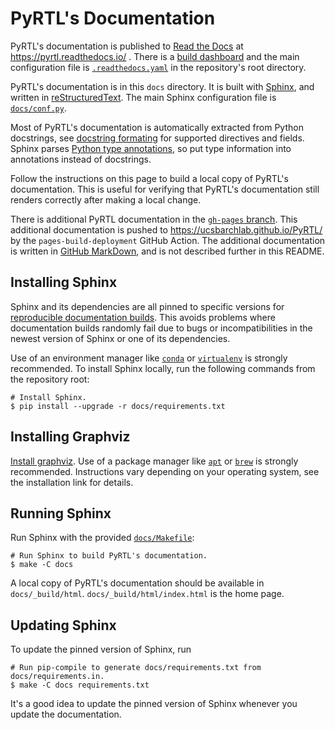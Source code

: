 # PyRTL's Documentation

PyRTL's documentation is published to [Read the Docs](https://readthedocs.org/)
at https://pyrtl.readthedocs.io/ . There is a
[build dashboard](https://readthedocs.org/projects/pyrtl/builds/)
and the main configuration file is
[`.readthedocs.yaml`](https://github.com/UCSBarchlab/PyRTL/blob/development/.readthedocs.yaml)
in the repository's root directory.

PyRTL's documentation is in this `docs` directory. It is built with
[Sphinx](https://www.sphinx-doc.org/en/master/), and written in
[reStructuredText](https://www.sphinx-doc.org/en/master/usage/restructuredtext/index.html).
The main Sphinx configuration file is
[`docs/conf.py`](https://github.com/UCSBarchlab/PyRTL/blob/development/docs/conf.py).

Most of PyRTL's documentation is automatically extracted from Python
docstrings, see [docstring
formating](https://www.sphinx-doc.org/en/master/usage/restructuredtext/domains.html#signatures)
for supported directives and fields. Sphinx parses [Python type
annotations](https://docs.python.org/3/library/typing.html), so put type
information into annotations instead of docstrings.

Follow the instructions on this page to build a local copy of PyRTL's
documentation. This is useful for verifying that PyRTL's documentation still
renders correctly after making a local change.

There is additional PyRTL documentation in the
[`gh-pages` branch](https://github.com/UCSBarchlab/PyRTL/tree/gh-pages).
This additional documentation is pushed to https://ucsbarchlab.github.io/PyRTL/
by the `pages-build-deployment` GitHub Action. The additional documentation is
written in [GitHub MarkDown](https://docs.github.com/en/get-started/writing-on-github/getting-started-with-writing-and-formatting-on-github/basic-writing-and-formatting-syntax),
and is not described further in this README.

## Installing Sphinx

Sphinx and its dependencies are all pinned to specific versions for
[reproducible documentation builds](https://docs.readthedocs.io/en/stable/guides/reproducible-builds.html).
This avoids problems where documentation builds randomly fail due to bugs or
incompatibilities in the newest version of Sphinx or one of its
dependencies.

Use of an environment manager like [`conda`](https://docs.conda.io/en/latest/)
or [`virtualenv`](https://virtualenv.pypa.io/en/latest/) is strongly
recommended. To install Sphinx locally, run the following commands from the
repository root:

```shell
# Install Sphinx.
$ pip install --upgrade -r docs/requirements.txt
```

## Installing Graphviz

[Install graphviz](https://www.graphviz.org/download/#executable-packages). Use
of a package manager like
[`apt`](https://ubuntu.com/server/docs/package-management) or
[`brew`](https://brew.sh/) is strongly recommended. Instructions vary depending
on your operating system, see the installation link for details.

## Running Sphinx

Run Sphinx with the provided [`docs/Makefile`](https://github.com/UCSBarchlab/PyRTL/blob/development/docs/Makefile):

```shell
# Run Sphinx to build PyRTL's documentation.
$ make -C docs
```

A local copy of PyRTL's documentation should be available in
`docs/_build/html`. `docs/_build/html/index.html` is the home page.

## Updating Sphinx

To update the pinned version of Sphinx, run

```shell
# Run pip-compile to generate docs/requirements.txt from docs/requirements.in.
$ make -C docs requirements.txt
```

It's a good idea to update the pinned version of Sphinx whenever you update the
documentation.
